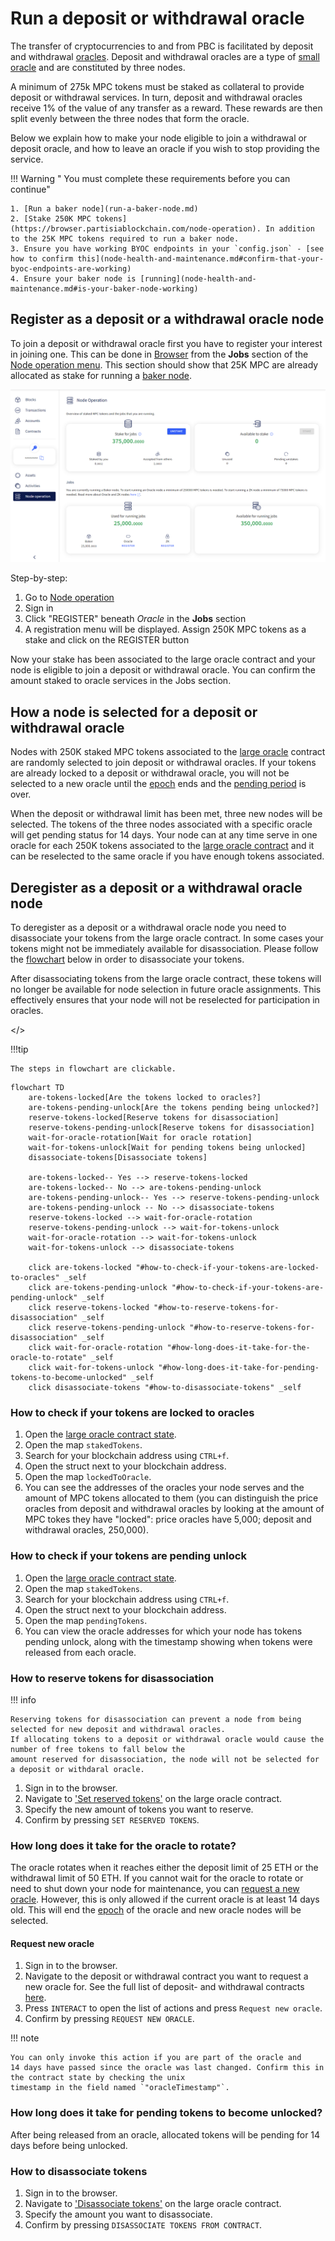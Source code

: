 # Run a deposit or withdrawal oracle

The transfer of cryptocurrencies to and from PBC is facilitated by deposit and withdrawal
[oracles](../pbc-fundamentals/dictionary.md#oracle-node). Deposit and withdrawal oracles are a type
of [small oracle](../pbc-fundamentals/dictionary.md#small-oracle) and are constituted by three
nodes.

A minimum of 275k MPC tokens must be staked as collateral to provide deposit or withdrawal services.
In turn, deposit and withdrawal oracles receive 1% of the value of any transfer as a reward. These
rewards are then split evenly between the three nodes that form the oracle.

Below we explain how to make your node eligible to join a withdrawal or deposit oracle, and how to
leave an oracle if you wish to stop providing the service.

!!! Warning " You must complete these requirements before you can continue"

    1. [Run a baker node](run-a-baker-node.md)
    2. [Stake 250K MPC tokens](https://browser.partisiablockchain.com/node-operation). In addition to the 25K MPC tokens required to run a baker node.
    3. Ensure you have working BYOC endpoints in your `config.json` - [see how to confirm this](node-health-and-maintenance.md#confirm-that-your-byoc-endpoints-are-working)
    4. Ensure your baker node is [running](node-health-and-maintenance.md#is-your-baker-node-working)

## Register as a deposit or a withdrawal oracle node

To join a deposit or withdrawal oracle first you have to register your interest in joining one. This
can be done in [Browser](https://browser.partisiablockchain.com/blocks) from the **Jobs** section of
the [Node operation menu](https://browser.partisiablockchain.com/node-operation). This section
should show that 25K MPC are already allocated as stake for running a
[baker node](../pbc-fundamentals/dictionary.md#baker-node).

![Oracle Node registration](./img/run-a-deposit-or-withdrawal-oracle-node-00.png)

Step-by-step:

1. Go to [Node operation](https://browser.partisiablockchain.com/node-operation)
2. Sign in
3. Click "REGISTER" beneath _Oracle_ in the **Jobs** section
4. A registration menu will be displayed. Assign 250K MPC tokens as a stake and click on the
   REGISTER button

Now your stake has been associated to the large oracle contract and your node is eligible to join a
deposit or withdrawal oracle. You can confirm the amount staked to oracle services in the Jobs
section.

## How a node is selected for a deposit or withdrawal oracle

Nodes with 250K staked MPC tokens associated to the
[large oracle](../pbc-fundamentals/governance-system-smart-contracts-overview.md#node-operation)
contract are randomly selected to join deposit or withdrawal oracles. If your tokens are already
locked to a deposit or withdrawal oracle, you will not be selected to a new oracle until the
[epoch](../pbc-fundamentals/dictionary.md#epoch) ends and the
[pending period](node-payment-rewards-and-risks.md#how-long-does-it-take-to-retrieve-stakes-from-a-node-service)
is over.

When the deposit or withdrawal limit has been met, three new nodes will be selected. The tokens of
the three nodes associated with a specific oracle will get pending status for 14 days. Your node can
at any time serve in one oracle for each 250K tokens associated to the
[large oracle contract](https://browser.partisiablockchain.com/contracts/04f1ab744630e57fb9cfcd42e6ccbf386977680014/associateTokensToContract)
and it can be reselected to the same oracle if you have enough tokens associated.

## Deregister as a deposit or a withdrawal oracle node

To deregister as a deposit or a withdrawal oracle node you need to disassociate your tokens from the
large oracle contract. In some cases your tokens might not be immediately available for
disassociation. Please follow the
[flowchart](#flowchart-how-to-deregister-as-deposit-or-withdrawal-oracle) below in order to
disassociate your tokens.

After disassociating tokens from the large oracle contract, these tokens will no longer be available
for node selection in future oracle assignments. This effectively ensures that your node will not be
reselected for participation in oracles.

<span id="flowchart-how-to-deregister-as-deposit-or-withdrawal-oracle"></>

!!!tip

    The steps in flowchart are clickable.

```mermaid
flowchart TD
    are-tokens-locked[Are the tokens locked to oracles?]
    are-tokens-pending-unlock[Are the tokens pending being unlocked?]
    reserve-tokens-locked[Reserve tokens for disassociation]
    reserve-tokens-pending-unlock[Reserve tokens for disassociation]
    wait-for-oracle-rotation[Wait for oracle rotation]
    wait-for-tokens-unlock[Wait for pending tokens being unlocked]
    disassociate-tokens[Disassociate tokens]

    are-tokens-locked-- Yes --> reserve-tokens-locked
    are-tokens-locked-- No --> are-tokens-pending-unlock
    are-tokens-pending-unlock-- Yes --> reserve-tokens-pending-unlock
    are-tokens-pending-unlock -- No --> disassociate-tokens
    reserve-tokens-locked --> wait-for-oracle-rotation
    reserve-tokens-pending-unlock --> wait-for-tokens-unlock
    wait-for-oracle-rotation --> wait-for-tokens-unlock
    wait-for-tokens-unlock --> disassociate-tokens

    click are-tokens-locked "#how-to-check-if-your-tokens-are-locked-to-oracles" _self
    click are-tokens-pending-unlock "#how-to-check-if-your-tokens-are-pending-unlock" _self
    click reserve-tokens-locked "#how-to-reserve-tokens-for-disassociation" _self
    click reserve-tokens-pending-unlock "#how-to-reserve-tokens-for-disassociation" _self
    click wait-for-oracle-rotation "#how-long-does-it-take-for-the-oracle-to-rotate" _self
    click wait-for-tokens-unlock "#how-long-does-it-take-for-pending-tokens-to-become-unlocked" _self
    click disassociate-tokens "#how-to-disassociate-tokens" _self
```

### How to check if your tokens are locked to oracles

1. Open the
   [large oracle contract state](https://browser.partisiablockchain.com/contracts/04f1ab744630e57fb9cfcd42e6ccbf386977680014?tab=state).
2. Open the map `stakedTokens`.
3. Search for your blockchain address using `CTRL+f`.
4. Open the struct next to your blockchain address.
5. Open the map `lockedToOracle`.
6. You can see the addresses of the oracles your node serves and the amount of MPC tokens allocated
   to them (you can distinguish the price oracles from deposit and withdrawal oracles by looking at
   the amount of MPC tokes they have "locked": price oracles have 5,000; deposit and withdrawal
   oracles, 250,000).

### How to check if your tokens are pending unlock

1. Open the
   [large oracle contract state](https://browser.partisiablockchain.com/contracts/04f1ab744630e57fb9cfcd42e6ccbf386977680014?tab=state).
2. Open the map `stakedTokens`.
3. Search for your blockchain address using `CTRL+f`.
4. Open the struct next to your blockchain address.
5. Open the map `pendingTokens`.
6. You can view the oracle addresses for which your node has tokens pending unlock, along with the timestamp showing when tokens were released from each oracle.

### How to reserve tokens for disassociation

!!! info

    Reserving tokens for disassociation can prevent a node from being selected for new deposit and withdrawal oracles.
    If allocating tokens to a deposit or withdrawal oracle would cause the number of free tokens to fall below the
    amount reserved for disassociation, the node will not be selected for a deposit or withdaral oracle.

1. Sign in to the browser.
2. Navigate to
   [ 'Set reserved tokens'](https://browser.partisiablockchain.com/contracts/04f1ab744630e57fb9cfcd42e6ccbf386977680014/setReservedTokens)
   on the large oracle contract.
3. Specify the new amount of tokens you want to reserve.
4. Confirm by pressing `SET RESERVED TOKENS`.

### How long does it take for the oracle to rotate?

The oracle rotates when it reaches either the deposit limit of 25 ETH or the withdrawal limit of 50
ETH. If you cannot wait for the oracle to rotate or need to shut down your node for maintenance, 
you can [request a new oracle](#request-new-oracle). However, this is only allowed if the current oracle is at least 14 days old.
This will end the [epoch](../pbc-fundamentals/dictionary.md#epoch) of the oracle and
new oracle nodes will be selected.

#### Request new oracle

1. Sign in to the browser.
2. Navigate to the deposit or withdrawal contract you want to request a new oracle for. See the full
   list of deposit- and withdrawal contracts
   [here](../pbc-fundamentals/byoc/bridging-byoc-by-sending-transactions.md#bridgeable-coins-on-mainnet).
3. Press `INTERACT` to open the list of actions and press `Request new oracle`.
4. Confirm by pressing `REQUEST NEW ORACLE`.

!!! note

    You can only invoke this action if you are part of the oracle and
    14 days have passed since the oracle was last changed. Confirm this in the contract state by checking the unix
    timestamp in the field named `"oracleTimestamp"`.

### How long does it take for pending tokens to become unlocked?

After being released from an oracle, allocated tokens will be pending for 14 days before being
unlocked.

### How to disassociate tokens

1. Sign in to the browser.
2. Navigate to
   ['Disassociate tokens'](https://browser.partisiablockchain.com/contracts/04f1ab744630e57fb9cfcd42e6ccbf386977680014/disassociateTokensFromContract)
   on the large oracle contract.
3. Specify the amount you want to disassociate.
4. Confirm by pressing `DISASSOCIATE TOKENS FROM CONTRACT`.
